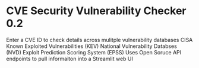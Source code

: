 # CVE Security Vulnerability Checker 0.2
Enter a CVE ID to check details across mulitple vulnerability databases CISA Known Exploited Vulnerabilities (KEV) National Vulnerability Databses (NVD) Exploit Prediction Scoring System (EPSS) Uses Open Soruce API endpoints to pull informaiton into a Streamlit web UI
